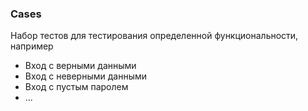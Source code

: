 ### Cases
Набор тестов для тестирования определенной функциональности, например
- Вход с верными данными
- Вход с неверными данными
- Вход с пустым паролем
- ...
